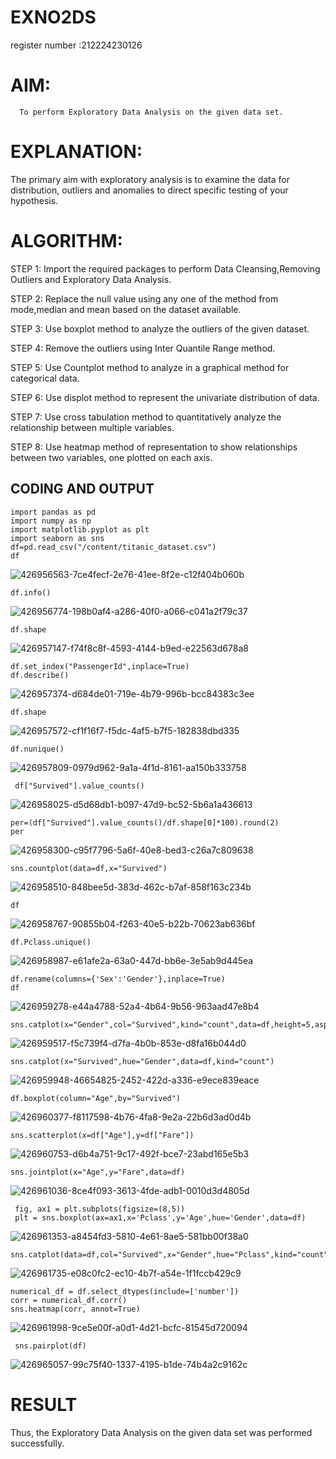 # EXNO2DS
register number :212224230126
# AIM:
      To perform Exploratory Data Analysis on the given data set.
      
# EXPLANATION:
  The primary aim with exploratory analysis is to examine the data for distribution, outliers and anomalies to direct specific testing of your hypothesis.
  
# ALGORITHM:
STEP 1: Import the required packages to perform Data Cleansing,Removing Outliers and Exploratory Data Analysis.

STEP 2: Replace the null value using any one of the method from mode,median and mean based on the dataset available.

STEP 3: Use boxplot method to analyze the outliers of the given dataset.

STEP 4: Remove the outliers using Inter Quantile Range method.

STEP 5: Use Countplot method to analyze in a graphical method for categorical data.

STEP 6: Use displot method to represent the univariate distribution of data.

STEP 7: Use cross tabulation method to quantitatively analyze the relationship between multiple variables.

STEP 8: Use heatmap method of representation to show relationships between two variables, one plotted on each axis.

## CODING AND OUTPUT
```
import pandas as pd
import numpy as np
import matplotlib.pyplot as plt
import seaborn as sns  
df=pd.read_csv("/content/titanic_dataset.csv")
df
```
![426956563-7ce4fecf-2e76-41ee-8f2e-c12f404b060b](https://github.com/user-attachments/assets/4b653fe9-8339-4679-bf39-5df8c06a8bd9)
```
df.info()
```
![426956774-198b0af4-a286-40f0-a066-c041a2f79c37](https://github.com/user-attachments/assets/45f3509a-69bd-4059-adac-bf84436eb777)
```
df.shape
```
![426957147-f74f8c8f-4593-4144-b9ed-e22563d678a8](https://github.com/user-attachments/assets/9ae144d1-9a6d-4454-a9f9-56e36232c3c0)
```
df.set_index("PassengerId",inplace=True)
df.describe()
```
![426957374-d684de01-719e-4b79-996b-bcc84383c3ee](https://github.com/user-attachments/assets/c63800ea-4bfa-4212-a788-dfd72e7f8f56)
```
df.shape
```
![426957572-cf1f16f7-f5dc-4af5-b7f5-182838dbd335](https://github.com/user-attachments/assets/f1c6385d-690f-47b3-9132-fb4d4bf18a5e)
```
df.nunique()
```
![426957809-0979d962-9a1a-4f1d-8161-aa150b333758](https://github.com/user-attachments/assets/2f8174d2-c194-452c-9cfb-3600e7da2a04)
```
 df["Survived"].value_counts()
```
![426958025-d5d68db1-b097-47d9-bc52-5b6a1a436613](https://github.com/user-attachments/assets/907e5118-81c2-4208-b122-bfe4db8ff8e7)
```
per=(df["Survived"].value_counts()/df.shape[0]*100).round(2)
per
```
![426958300-c95f7796-5a6f-40e8-bed3-c26a7c809638](https://github.com/user-attachments/assets/a22d5732-7f56-4dcf-8ce7-011cfa72e728)
```
sns.countplot(data=df,x="Survived")
```
![426958510-848bee5d-383d-462c-b7af-858f163c234b](https://github.com/user-attachments/assets/c8e6859a-4835-45d2-81f7-e3038419cd2c)
```
df
```
![426958767-90855b04-f263-40e5-b22b-70623ab636bf](https://github.com/user-attachments/assets/c567977d-e172-488f-8b93-b21131cf0a8e)
```
df.Pclass.unique()
```
![426958987-e61afe2a-63a0-447d-bb6e-3e5ab9d445ea](https://github.com/user-attachments/assets/ef57876e-7a9c-4c55-a9e8-2053c9b788d3)
```
df.rename(columns={'Sex':'Gender'},inplace=True)
df
```
![426959278-e44a4788-52a4-4b64-9b56-963aad47e8b4](https://github.com/user-attachments/assets/18e493b1-e9a7-4e1a-9873-700c07c725cf)
```
sns.catplot(x="Gender",col="Survived",kind="count",data=df,height=5,aspect=.7)
```
![426959517-f5c739f4-d7fa-4b0b-853e-d8fa16b044d0](https://github.com/user-attachments/assets/bfce2bd6-3ed1-452c-bc67-b464c55115d9)
```
sns.catplot(x="Survived",hue="Gender",data=df,kind="count")
```
![426959948-46654825-2452-422d-a336-e9ece839eace](https://github.com/user-attachments/assets/bf161f84-42dc-4b35-9442-a21b6f3ee223)
```
df.boxplot(column="Age",by="Survived")
```
![426960377-f8117598-4b76-4fa8-9e2a-22b6d3ad0d4b](https://github.com/user-attachments/assets/b05bdd3c-6106-468f-a063-d9d0f2c1fee1)
```
sns.scatterplot(x=df["Age"],y=df["Fare"])
```
![426960753-d6b4a751-9c17-492f-bce7-23abd165e5b3](https://github.com/user-attachments/assets/257801e9-b2f6-4136-9de3-1e65f8844630)
```
sns.jointplot(x="Age",y="Fare",data=df)
```
![426961036-8ce4f093-3613-4fde-adb1-0010d3d4805d](https://github.com/user-attachments/assets/ee89bd3f-a03a-4b01-bffe-4ebf7339c6de)
```
 fig, ax1 = plt.subplots(figsize=(8,5))
 plt = sns.boxplot(ax=ax1,x='Pclass',y='Age',hue='Gender',data=df)
```
![426961353-a8454fd3-5810-4e61-8ae5-581bb00f38a0](https://github.com/user-attachments/assets/fca385ac-38e2-4bc4-bf1d-9443e0286864)
```
sns.catplot(data=df,col="Survived",x="Gender",hue="Pclass",kind="count")
```
![426961735-e08c0fc2-ec10-4b7f-a54e-1f1fccb429c9](https://github.com/user-attachments/assets/173b97a6-b50f-4135-ac14-c291079139b0)
```
numerical_df = df.select_dtypes(include=['number'])
corr = numerical_df.corr()
sns.heatmap(corr, annot=True)
```
![426961998-9ce5e00f-a0d1-4d21-bcfc-81545d720094](https://github.com/user-attachments/assets/5f06dda4-5d23-4628-a04c-5ad110ffd6ec)
```
 sns.pairplot(df)
```
![426965057-99c75f40-1337-4195-b1de-74b4a2c9162c](https://github.com/user-attachments/assets/9f7631d1-a6da-4db9-8e26-846c66d29f63)

# RESULT
Thus, the Exploratory Data Analysis on the given data set was performed successfully.
